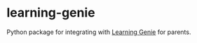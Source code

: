 # learning-genie

Python package for integrating with [Learning Genie](https://www.learning-genie.com/parent/) for parents.
